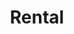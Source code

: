 ---
# HUGO
menu:
  main:
    weight: 4
url: /en/rental

# SEO
sitemap:
  priority: 1

images: 
 - src: /images/jetski/IMG_0834.jpg

# CONTENT
title: Rental
description: We rent jet skis and apartments in the center of Balestrand. Perfect for short day trips in the local area.
intro: Here you will find an overview of our rental offers. We are also helpful with rental cars or suggestions for nice day trips in the area. Send an inquiry by e-mail or when booking one of our apartments.

---